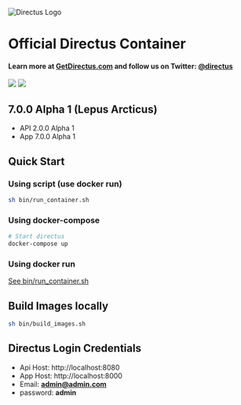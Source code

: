 ![Directus Logo](http://getdirectus.com/assets/imgs/directus.png)

Official Directus Container
====================

#### Learn more at [GetDirectus.com](http://getdirectus.com) and follow us on Twitter: [@directus](https://twitter.com/directus)
[![](https://images.microbadger.com/badges/image/getdirectus/directus.svg)](https://microbadger.com/images/getdirectus/directus "Get your own image badge on microbadger.com")
[![](https://images.microbadger.com/badges/version/getdirectus/directus.svg)](https://microbadger.com/images/getdirectus/directus "Get your own version badge on microbadger.com")

## 7.0.0 Alpha 1 (Lepus Arcticus)
- API 2.0.0 Alpha 1
- App 7.0.0 Alpha 1

## Quick Start

### Using script (use docker run)

```bash
sh bin/run_container.sh
```

### Using docker-compose
```bash
# Start directus
docker-compose up
```

### Using docker run

[See bin/run_container.sh](bin/run_container.sh)

## Build Images locally

```bash
sh bin/build_images.sh
```

## Directus Login Credentials

- Api Host: http://localhost:8080
- App Host: http://localhost:8000
- Email: **admin@admin.com**
- password: **admin**
